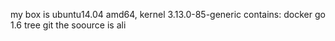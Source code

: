 my box is ubuntu14.04 amd64, kernel 3.13.0-85-generic
contains:
    docker
    go 1.6
    tree
    git
the soource is ali